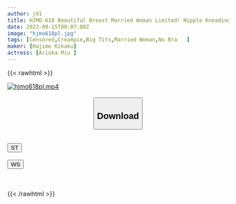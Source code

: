 ```yaml
---
author: j91
title: HJMO-618 Beautiful Breast Married Woman Limited! Nipple Kneading Patience Game Tournament A Married Woman Who Has Exploded Sensitivity With Her Nipples Seen Through No Bra Can't Refuse A Creampie When Showed A Huge Cock! ? 2
date: 2023-09-15T00:07:00Z
image: "hjmo618pl.jpg"
tags: [Censored,Creampie,Big Tits,Married Woman,No Bra	 ]
maker: [Hajime Kikaku]
actress: [Arioka Miu ]
---
```



{{< rawhtml >}}

<div class="video" data-videoid="Q1KXlojLODSrRB">
    <a href="javascript:;">
        <img src="https://my.j91.asia/posts/hjmo618pl/hjmo618pl.jpg" width="WIDTH" height="HEIGHT" alt="hjmo618pl.mp4" loading="lazy">
    </a>
</div>

<script type="text/javascript" src="https://j91.asia/asset/on-demand-st.js"></script>

<br>
  <link rel="stylesheet" href="https://j91.asia/asset/bs5.css">
  
  <center>
  <button class="btn btn-primary" type="button" data-bs-toggle="collapse" data-bs-target=".multi-collapse" aria-expanded="false" aria-controls="multiCollapseExample1 multiCollapseExample2"><h2>Download</h2></button></center>
</p>
<div class="row">
  <div class="col">
    <div class="collapse multi-collapse" id="multiCollapseExample1">
      <div class="card card-body">
	      	      <br>
<div class="buttons">  
<a href="https://streamtape.to/v/Q1KXlojLODSrRB"><button class="btn-hover color-3"><i class="fa fa-download"></i> ST</button></a></div>
    </div>
  </div>
</div>
  <div class="col">
    <div class="collapse multi-collapse" id="multiCollapseExample2">
      <div class="card card-body">
	      <br>
<div class="buttons">
    <a href="https://wolfstream.tv/hv4p88h82nl5"><button class="btn-hover color-9"><i class="fa fa-download"></i> WS</button></a></div>
<br><br>
      </div>
    </div>
  </div>
</div>

{{< /rawhtml >}}
